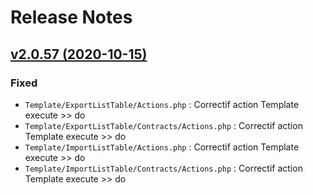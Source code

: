 # Release Notes

## [v2.0.57 (2020-10-15)](https://svn.tigreblanc.fr/presstify-plugins/transaction/tags/2.0.57...v2.0.57)

### Fixed

- `Template/ExportListTable/Actions.php` : Correctif action Template execute >> do
- `Template/ExportListTable/Contracts/Actions.php` : Correctif action Template execute >> do
- `Template/ImportListTable/Actions.php` : Correctif action Template execute >> do
- `Template/ImportListTable/Contracts/Actions.php` : Correctif action Template execute >> do